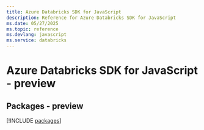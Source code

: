```yaml
---
title: Azure Databricks SDK for JavaScript
description: Reference for Azure Databricks SDK for JavaScript
ms.date: 05/27/2025
ms.topic: reference
ms.devlang: javascript
ms.service: databricks
---
```

# Azure Databricks SDK for JavaScript - preview
## Packages - preview
[!INCLUDE [packages](databricks-index.md)]